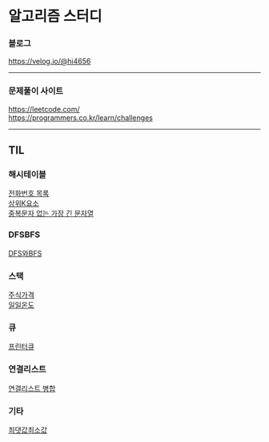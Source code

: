 # 알고리즘 스터디


### 블로그

https://velog.io/@hi4656

---
### 문제풀이 사이트

https://leetcode.com/ \
https://programmers.co.kr/learn/challenges

---

## TIL

### 해시테이블
[전화번호 목록](https://velog.io/@hi4656/%ED%94%84%EB%A1%9C%EA%B7%B8%EB%9E%98%EB%A8%B8%EC%8A%A4-%EC%A0%84%ED%99%94%EB%B2%88%ED%98%B8-%EB%AA%A9%EB%A1%9D)\
[상위K요소](https://velog.io/@hi4656/%EC%83%81%EC%9C%84-K-%EB%B9%88%EB%8F%84-%EC%9A%94%EC%86%8C)\
[중복문자 없는 가장 긴 문자열](https://velog.io/@hi4656/%EC%95%8C%EA%B3%A0%EB%A6%AC%EC%A6%98-%EC%A4%91%EB%B3%B5-%EB%AC%B8%EC%9E%90-%EC%97%86%EB%8A%94-%EA%B0%80%EC%9E%A5-%EA%B8%B4-%EB%B6%80%EB%B6%84-%EB%AC%B8%EC%9E%90%EC%97%B4)

### DFSBFS
[DFS와BFS](https://velog.io/@hi4656/%EB%B0%B1%EC%A4%80-DFS%EC%99%80-BFS)
### 스택
[주식가격](https://velog.io/@hi4656/%ED%94%84%EB%A1%9C%EA%B7%B8%EB%9E%98%EB%A8%B8%EC%8A%A4-%EC%A3%BC%EC%8B%9D%EA%B0%80%EA%B2%A9)\
[일일온도](https://velog.io/@hi4656/%EC%95%8C%EA%B3%A0%EB%A6%AC%EC%A6%98-%EC%9D%BC%EC%9D%BC-%EC%98%A8%EB%8F%84)
### 큐
[프린터큐](https://velog.io/@hi4656/%ED%94%84%EB%A1%9C%EA%B7%B8%EB%9E%98%EB%A8%B8%EC%8A%A4-%ED%94%84%EB%A6%B0%ED%84%B0-%ED%81%90)
### 연결리스트
[연결리스트 병합](https://velog.io/@hi4656/%ED%95%AD%ED%95%B4-%EC%95%8C%EA%B3%A0%EB%A6%AC%EC%A6%98-%EA%B3%B5%EB%B6%80-%ED%9A%8C%EA%B3%A0-1)
### 기타
[최댓값최소값](https://velog.io/@hi4656/%ED%94%84%E%A1%9C%EA%B7%B8%EB%9E%98%EB%A8%B8%EC%8A%A4-%EC%B5%9C%EB%8C%93%EA%B0%92%EA%B3%BC-%EC%B5%9C%EC%86%9F%EA%B0%92)